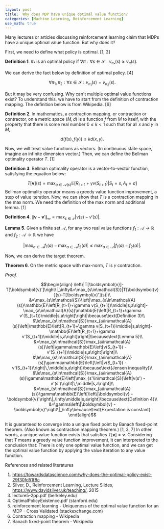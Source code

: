 ```yaml
---
layout: post
title:  Why does MDP have unique optimal value function?
categories: [Machine Learning, Reinforcement Learning]
use_math: true
---
```


Many lectures or articles discussing reinforcement learning claim that MDPs have a unique optimal value function. But why does it?

First, we need to define what policy is optimal. [1, 3]

**Definition 1**. $\pi_*$ is an optimal policy if $\forall\pi:\forall s\in\mathcal{S}:v_{\pi_*}(s)\ge v_\pi(s).$

We can derive the fact below by definition of optimal policy. [4]

$$\forall \pi_1,\pi_2:\forall s\in\mathcal{S}:v_{\pi_1}(s)=v_{\pi_2}(s).$$

But it may be very confusing. Why can't multiple optimal value functions exist? To understand this, we have to start from the definition of contraction mapping. The definition below is from Wikipedia. [6]

**Definition 2**. In mathematics, a contraction mapping, or contraction or contractor, on a metric space ($M$, $d$) is a function $f$ from $M$ to itself, with the property that there is some real number $0\le k<1$ such that for all $x$ and $y$ in $M$,

$$d(f(x),f(y))\le kd(x,y).$$

Now, we will treat value functions as vectors. (In continuous state space, imagine an infinite dimension vector.) Then, we can define the Bellman optimality operator $T$. [1]

**Definition 3**. Bellman optimality operator is a vector-to-vector function, satisfying the equation below:

$$T[\boldsymbol{v}](s)=\max_{a\in\mathcal{A}(s)}\mathbb{E}\left[R_{t+1}+\gamma v(S_{t+1})\middle|S_t=s,A_t=a\right]$$
Bellman optimality operator means a greedy value function improvement, a step of value iteration.
Now, we can show that $T$ is a contraction mapping in the max norm. We need the definition of the max norm and additional lemma. [1]

**Definition 4**. 
$\| \boldsymbol{v}-\boldsymbol{v}' \|_{\infty}=\max_{s\in\mathcal{S}}| v(s)-v'(s) |.$

**Lemma 5**. Given a finite set $\mathcal{A}$, for any two real value functions $f_1:\mathcal{A}\to\mathbb{R}$ and $f_2:\mathcal{A}\to\mathbb{R}$ we have

$$|\max_{a\in\mathcal{A}}f_1(a)-\max_{a\in\mathcal{A}}f_2(a)|\le\max_{a\in\mathcal{A}}|f_1(a)-f_2(a)|.$$

Now, we can derive the target theorem.

**Theorem 6**. On the metric space with max-norm, $T$ is $\gamma$ contraction.

*Proof*.

$$\begin{align} \left\|T[\boldsymbol{v}]-T[\boldsymbol{v}']\right\|_\infty&=\max_{s\in\mathcal{S}}|T[\boldsymbol{v}](s)-T[\boldsymbol{v}'](s)|\\ &=\max_{s\in\mathcal{S}}\left|\max_{a\in\mathcal{A}(s)}\mathbb{E}\left[R_{t+1}+\gamma v(S_{t+1})\middle|s,a\right]-\max_{a\in\mathcal{A}(s)}\mathbb{E}\left[R_{t+1}+\gamma v'(S_{t+1})\middle|s,a\right]\right|\because\text{Definition 3}\\ &\le\max_{s\in\mathcal{S}}\max_{a\in\mathcal{A}(s)}\left|\mathbb{E}\left[R_{t+1}+\gamma v(S_{t+1})\middle|s,a\right]-\mathbb{E}\left[R_{t+1}+\gamma v'(S_{t+1})\middle|s,a\right]\right|\because\text{Lemma 5}\\ &=\max_{s\in\mathcal{S}}\max_{a\in\mathcal{A}(s)}\left|\gamma\mathbb{E}\left[v(S_{t+1}) - v'(S_{t+1})\middle|s,a\right]\right|\\ &\le\max_{s\in\mathcal{S}}\max_{a\in\mathcal{A}(s)}\gamma\mathbb{E}\left[\left|v(S_{t+1}) - v'(S_{t+1})\right|\,\middle|s,a\right]\because\text{Jensen inequality}\\ &\le\max_{s\in\mathcal{S}}\max_{a\in\mathcal{A}(s)}\gamma\mathbb{E}\left[\max_{s'\in\mathcal{S}}\left|v(s') - v'(s')\right|\,\middle|s,a\right]\\ &=\max_{s\in\mathcal{S}}\max_{a\in\mathcal{A}(s)}\gamma\mathbb{E}\left[\left\|\boldsymbol{v} - \boldsymbol{v}'\right\|_\infty\middle|s,a\right]\because\text{Definition 4}\\ &=\gamma\left\|\boldsymbol{v} - \boldsymbol{v}'\right\|_\infty\because\text{Expectation is constant} \end{align}$$

It is guaranteed to converge into a unique fixed point by Banach fixed-point theorem. (Also known as contraction mapping theorem.) [1, 3, 7] In other words, a unique value function exists that satisfies $T[\boldsymbol{v}]=\boldsymbol{v}$. Considering that $T$ means a greedy value function improvement, it can interpreted to the conclusion that: There is only one optimal value function, and we can get the optimal value function by applying the value iteration to any value function.

References and related literatures
1. https://towardsdatascience.com/why-does-the-optimal-policy-exist-29f30fd51f8c
2. Silver, D., Reinforcement Learning, Lecture Slides, https://www.davidsilver.uk/teaching/, 2015
3. lecture5-2pp.pdf (berkeley.edu)
4. OptimalPolicyExistence.pdf (stanford.edu)
5. reinforcement learning - Uniqueness of the optimal value function for an MDP - Cross Validated (stackexchange.com)
6. Contraction mapping - Wikipedia
7. Banach fixed-point theorem - Wikipedia